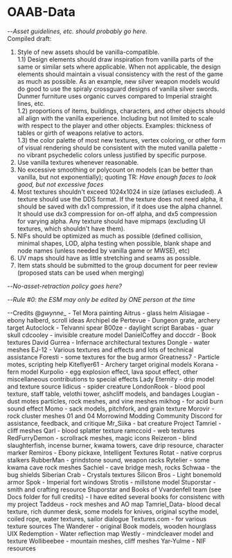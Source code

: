 # OAAB-Data
  
--*Asset guidelines, etc. should probably go here.*  
Compiled draft:  
1) Style of new assets should be vanilla-compatible.  
1.1) Design elements should draw inspiration from vanilla parts of the same or similar sets where applicable. When not applicable, the design elements should maintain a visual consistency with the rest of the game as much as possible. As an example, new silver weapon models would do good to use the spiraly crossguard designs of vanilla silver swords. Dunmer furniture uses organic curves compared to Imperial straight lines, etc.  
1.2) proportions of items, buildings, characters, and other objects should all align with the vanilla experience. Including but not limited to scale with respect to the player and other objects. Examples: thickness of tables or girth of weapons relative to actors.  
1.3) the color palette of most new textures, vertex coloring, or other form of visual rendering should be consistent with the muted vanilla palette - no vibrant psychedelic colors unless justified by specific purpose.  
2) Use vanilla textures whenever reasonable.  
3) No excessive smoothing or polycount on models (can be better than vanilla, but not exponentially); quoting TR: *Have enough faces to look good, but not excessive faces*  
4) Most textures shouldn't exceed 1024x1024 in size (atlases excluded). A texture should use the DDS format. If the texture does not need alpha, it should be saved with dx1 compression, if it does use the alpha channel. It should use dx3 compression for on-off alpha, and dx5 compression for varying alpha. Any texture should have mipmaps (excluding UI textures, which shouldn't have them).  
5) NIFs should be optimized as much as possible (defined collision, minimal shapes, LOD, alpha testing when possible, blank shape and node names (unless needed by vanilla game or MWSE), etc)  
6) UV maps should have as little stretching and seams as possible.  
7) Item stats should be submitted to the group document for peer review (proposed stats can be used when merging)  


--*No-asset-retraction policy goes here?*

--*Rule #0: the ESM may only be edited by ONE person at the time*

--Credits
@_gwynne__ - Tel Mora painting
Aitrus - glass helm
Alisiagae - ebony halberd, scroll ideas
Archipel de Pertevue - Dungeon grate, archery target
Autoclock - Telvanni spear
B00ze - daylight script
Barabas - guar skull
cdcooley - invisible creature model
DanielCoffey and doccdr - Book textures
David Gurrea - Infernace architectural textures
Dongle - water meshes
EJ-12 - Various textures and effects and lots of technical assistance
Foresti - some textures for the bug armor
Greatness7 - Particle motes, scripting help
Kiteflyer61 - Archery target original models
Korana - fern model
Kurpolio - egg explosion effect, lava spout effect, other miscellaneous contributions to special effects
Lady Eternity - drip model and texture source
lidicus - spider creature
LondonRook - blood pool texture, staff table, velothi tower, ashcliff models, and bandages
Lougian - dust motes particles, rock meshes, and vine meshes
mikhog - for acid burn sound effect
Momo - sack models, pitchfork, and grain texture
Morovir - rock cluster meshes 01 and 04
Morrowind Modding Community Discord for assistance, feedback, and critique
Mr_Siika - bat creature
Project Tamriel - cliff meshes
Qarl - blood splatter texture
ramccoid - web textures
RedFurryDemon - scrollrack meshes, magic icons
Reizeron - blind slaughterfish, incense burner, kwama towers, cave drip resource, character marker
Remiros - Ebony pickaxe, Intelligent Textures
Rotat - native corprus stalkers
RubberMan - grindstone sound, weapon racks
Rytelier - some kwama cave rock meshes
Sachiel - cave bridge mesh, rocks
Schwaa - the bug shields
Siberian Crab - Crystals textures
Silicon Bros - Light bonemold armor
Spok - Imperial fort windows
Strotis - millstone model
Stuporstar - smith and crafting resource
Stuporstar and Books of Vvardenfell team (see Docs folder for full credits) - I have edited several books for consistenc with my project
Taddeus - rock meshes and AO map
Tamriel_Data- blood decal texture, rich dunmer desk, some models for knives, original scythe model, coiled rope, water textures, sailor dialogue
Textures.com - for various texture sources
The Wanderer - original Book models, wooden hourglass
UIX Redemption - Water reflection map
Westly - mindcleaver model and texture
Wollibeebee - mountain meshes, cliff meshes
Yar-Yulme - NIF resources

